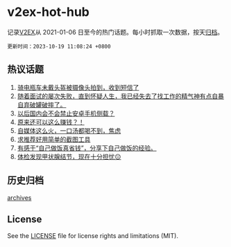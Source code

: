 # v2ex-hot-hub

 记录[V2EX](https://www.v2ex.com/)从 2021-01-06 日至今的热门话题。每小时抓取一次数据，按天[归档](archives)。

`更新时间：2023-10-19 11:08:24 +0800`

## 热议话题

1. [骑电瓶车未戴头盔被摄像头拍到，收到短信了](https://www.v2ex.com/t/983079)
1. [随着面试的屡次失败，直到怀疑人生，我已经失去了找工作的精气神有点自暴自弃破罐破摔了。](https://www.v2ex.com/t/983073)
1. [以后国内会不会禁止安卓手机侧载？](https://www.v2ex.com/t/983248)
1. [原来还可以这么赚钱？！](https://www.v2ex.com/t/983344)
1. [自媒体这么火，一口汤都喝不到，焦虑](https://www.v2ex.com/t/983237)
1. [求推荐好用简单的截图工具](https://www.v2ex.com/t/983168)
1. [有感于“自己做饭真省钱”，分享下自己做饭的经验。](https://www.v2ex.com/t/983121)
1. [体检发现甲状腺结节，现在十分担忧😔](https://www.v2ex.com/t/983089)

## 历史归档

[archives](archives)

## License

See the [LICENSE](LICENSE) file for license rights and limitations (MIT).
